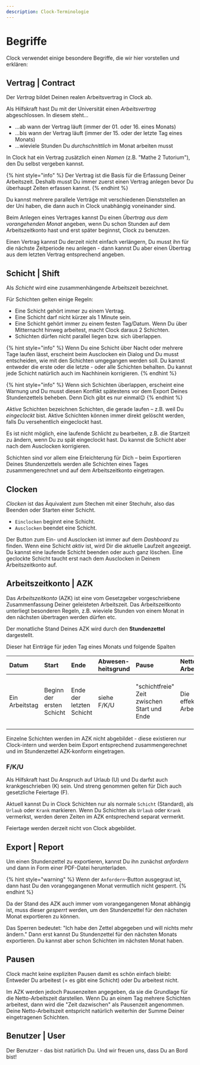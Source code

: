 ```yaml
---
description: Clock-Terminologie
---
```


# Begriffe

Clock verwendet einige besondere Begriffe, die wir hier vorstellen und erklären:

## Vertrag \| Contract

Der _Vertrag_ bildet Deinen realen Arbeitsvertrag in Clock ab.

Als Hilfskraft hast Du mit der Universität einen _Arbeitsvertrag_ abgeschlossen. In diesem steht...

* ...ab wann der Vertrag läuft \(immer der 01. oder 16. eines Monats\)
* ...bis wann der Vertrag läuft \(immer der 15. oder der letzte Tag eines Monats\)
* ...wieviele Stunden Du _durchschnittlich_ im Monat arbeiten musst

In Clock hat ein Vertrag zusätzlich einen _Namen_ \(z.B. "Mathe 2 Tutorium"\), den Du selbst vergeben kannst.

{% hint style="info" %}
Der Vertrag ist die Basis für die Erfassung Deiner Arbeitszeit. Deshalb musst Du immer zuerst einen Vertrag anlegen bevor Du überhaupt Zeiten erfassen kannst.
{% endhint %}

Du kannst mehrere parallele Verträge mit verschiedenen Dienststellen an der Uni haben, die dann auch in Clock unabhängig voneinander sind.

Beim Anlegen eines Vertrages kannst Du einen _Übertrag aus dem vorangehenden Monat_ angeben, wenn Du schon Stunden auf dem Arbeitszeitkonto hast und erst später beginnst, Clock zu benutzen.

Einen Vertrag kannst Du derzeit nicht einfach verlängern, Du musst ihn für die nächste Zeitperiode neu anlegen - dann kannst Du aber einen Übertrag aus dem letzten Vertrag entsprechend angeben.

## Schicht \| Shift

Als _Schicht_ wird eine zusammenhängende Arbeitszeit bezeichnet.

Für Schichten gelten einige Regeln:

* Eine Schicht gehört immer zu einem Vertrag.
* Eine Schicht darf nicht kürzer als 1 Minute sein.
* Eine Schicht gehört immer zu einem festen Tag/Datum. Wenn Du über Mitternacht hinweg arbeitest, macht Clock daraus 2 Schichten.
* Schichten dürfen nicht parallel liegen bzw. sich überlappen.

{% hint style="info" %}
Wenn Du eine Schicht über Nacht oder mehrere Tage laufen lässt, erscheint beim Ausclocken ein Dialog und Du musst entscheiden, wie mit den Schichten umgegangen werden soll. Du kannst entweder die erste oder die letzte - oder alle Schichten behalten. Du kannst jede Schicht natürlich auch im Nachhinein korrigieren.
{% endhint %}

{% hint style="info" %}
Wenn sich Schichten überlappen, erscheint eine Warnung und Du musst diesen Konflikt spätestens vor dem Export Deines Stundenzettels beheben. Denn Dich gibt es nur einmal😉 
{% endhint %}

_Aktive_ Schichten bezeichnen Schichten, die gerade laufen – z.B. weil Du _eingeclockt_ bist. Aktive Schichten können immer direkt gelöscht werden, falls Du versehentlich eingeclockt hast.

Es ist nicht möglich, eine laufende Schlicht zu bearbeiten, z.B. die Startzeit zu ändern, wenn Du zu spät eingeclockt hast. Du kannst die Schicht aber nach dem Ausclocken korrigieren.

Schichten sind vor allem eine Erleichterung für Dich – beim Exportieren Deines Stundenzettels werden alle Schichten eines Tages zusammengerechnet und auf dem Arbeitszeitkonto eingetragen.

## Clocken

_Clocken_ ist das Äquivalent zum Stechen mit einer Stechuhr, also das Beenden oder Starten einer Schicht.

* `Einclocken` beginnt eine Schicht.
* `Ausclocken` beendet eine Schicht.

Der Button zum Ein- und Ausclocken ist immer auf dem _Dashboard_ zu finden. Wenn eine Schicht _aktiv_ ist, wird Dir die aktuelle Laufzeit angezeigt. Du kannst eine laufende Schicht beenden oder auch ganz löschen. Eine geclockte Schicht taucht erst nach dem Ausclocken in Deinem Arbeitszeitkonto auf.

## Arbeitszeitkonto \| AZK

Das _Arbeitszeitkonto_ \(AZK\) ist eine vom Gesetzgeber vorgeschriebene Zusammenfassung Deiner geleisteten Arbeitszeit. Das Arbeitszeitkonto unterliegt besonderen Regeln, z.B. wieviele Stunden von einem Monat in den nächsten übertragen werden dürfen etc.

Der monatliche Stand Deines AZK wird durch den **Stundenzettel** dargestellt.

Dieser hat Einträge für jeden Tag eines Monats und folgende Spalten

| Datum | Start | Ende | Abwesen-heitsgrund | Pause | Netto-Arbeitszeit | F/K/U |
| :--- | :--- | :--- | :--- | :--- | :--- | :--- |
| Ein Arbeitstag | Beginn der ersten Schicht | Ende der letzten Schicht | siehe F/K/U | "schichtfreie" Zeit zwischen Start und Ende | Die effektive Arbeitszeit | Zeiten, die Feiertag, Krankheit oder Urlaub sind. |

Einzelne Schichten werden im AZK nicht abgebildet - diese existieren nur Clock-intern und werden beim Export entsprechend zusammengerechnet und im Stundenzettel AZK-konform eingetragen.

### F/K/U

Als Hilfskraft hast Du Anspruch auf Urlaub \(U\) und Du darfst auch krankgeschrieben \(K\) sein. Und streng genommen gelten für Dich auch gesetzliche Feiertage \(F\).

Aktuell kannst Du in Clock Schichten nur als normale `Schicht` \(Standard\), als `Urlaub` oder `Krank` markieren. Wenn Du Schichten als `Urlaub` oder `Krank` vermerkst, werden deren Zeiten im AZK entsprechend separat vermerkt.

Feiertage werden derzeit nicht von Clock abgebildet.

## Export \| Report

Um einen Stundenzettel zu exportieren, kannst Du ihn zunächst _anfordern_ und dann in Form einer PDF-Datei herunterladen.

{% hint style="warning" %}
Wenn der `Anfordern`-Button ausgegraut ist, dann hast Du den vorangegangenen Monat vermutlich nicht gesperrt.
{% endhint %}

Da der Stand des AZK auch immer vom vorangegangenen Monat abhängig ist, muss dieser _gesperrt_ werden, um den Stundenzettel für den nächsten Monat exportieren zu können.

Das Sperren bedeutet: "Ich habe den Zettel abgegeben und will nichts mehr ändern." Dann erst kannst Du Stundenzettel für den nächsten Monats exportieren. Du kannst aber schon Schichten im nächsten Monat haben.

## Pausen

Clock macht keine expliziten Pausen damit es schön einfach bleibt: Entweder Du arbeitest \(= es gibt eine Schicht\) oder Du arbeitest nicht.

Im AZK werden jedoch Pausenzeiten angegeben, da sie die Grundlage für die Netto-Arbeitszeit darstellen. Wenn Du an einem Tag mehrere Schichten arbeitest, dann wird die "Zeit dazwischen" als Pausenzeit angenommen. Deine Netto-Arbeitszeit entspricht natürlich weiterhin der Summe Deiner eingetragenen Schichten.

## Benutzer \| User

Der Benutzer - das bist natürlich Du. Und wir freuen uns, dass Du an Bord bist!

